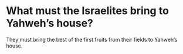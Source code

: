 # What must the Israelites bring to Yahweh’s house?

They must bring the best of the first fruits from their fields to Yahweh’s house.
